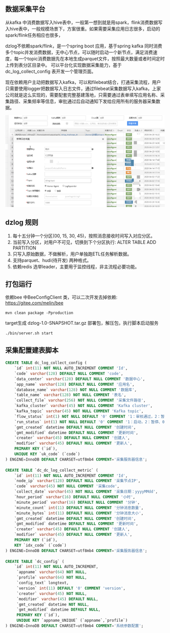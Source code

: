 ## 数据采集平台
从kafka 中消费数据写入hive表中，一般第一想到就是用spark，flink消费数据写入hive表中，一般规模场景下，方案很重。如果需要采集应用日志很多，启动的spark/flink任务相应也很多，

dzlog不依赖spark/flink，是一个spring boot 应用，基于spring kafka 同时消费多个topic并发消费数据，无中心节点，可以随时启动一个新节点，满足消费速度，每一个topic消费数据先在本地生成parquet文件，按照最大数量或者时间定时上传到表分区目录中。
可以平台化实现数据采集能力，基于dc_log_collect_config 表开发一个管理页面。

现在依赖用户主动把数据写入kafka，可以和filebeat结合，打通采集流程，用户只需要使用logger把数据写入日志文件，通过filebeat采集数据写入kafka，上家公司就是这么实现的，需要配套完整基建落地，只需要通过表单填写应用名称、采集路径、采集频率等信息，审批通过后自动通知下发给应用所有的服务器采集数据。

![供参考实例](dev/image.png)

## dzlog 规则
1. 每十五分钟一个分区(00, 15, 30, 45)，按照消息接收时间写入对应分区。
2. 当前写入分区，对用户不可见，切换到下个分区执行: ALTER TABLE ADD PARTITION
3. 只写入原始数据，不做解析，用户单独跑ETL任务解析数据。
4. 支持parquet、hudi(待开发) 两种格式。
5. 依赖redis 选举leader，主要用于监控线程，非主流程必要功能。

## 打包运行

依赖bee 中BeeConfigClient 类，可以二次开发去掉依赖: https://gitee.com/melin/bee

```
mvn clean package -Pproduction
```
target生成 dzlog-1.0-SNAPSHOT.tar.gz 部署包，解压包，执行脚本启动服务

```
./bin/server.sh start
```

## 采集配置建表脚本
```sql
CREATE TABLE dc_log_collect_config (
    `id` int(11) NOT NULL AUTO_INCREMENT COMMENT 'Id',
    `code` varchar(128) DEFAULT NULL COMMENT 'code',
    `data_center` varchar(128) DEFAULT NULL COMMENT '数据中心',
    `app_name` varchar(128) DEFAULT NULL COMMENT '应用名',
    `database_name` varchar(128) NOT NULL COMMENT '数据库',
    `table_name` varchar(128) NOT NULL COMMENT '表名',
    `collect_file` varchar(256) NOT NULL COMMENT '采集文件路径',
    `kafka_cluster` varchar(45) NOT NULL COMMENT 'Kafka cluster',
    `kafka_topic` varchar(45) NOT NULL COMMENT 'Kafka topic',
    `flow_status` int(1) NOT NULL DEFAULT '0' COMMENT '1：审核通过，2：暂停、0: 待审核',
    `run_status` int(1) NOT NULL DEFAULT '0' COMMENT '1：启动，2：暂停、0：停止',
    `gmt_created` datetime DEFAULT NULL COMMENT '创建时间',
    `gmt_modified` datetime DEFAULT NULL COMMENT '更新时间',
    `creater` varchar(45) DEFAULT NULL COMMENT '创建人',
    `modifier` varchar(45) DEFAULT NULL COMMENT '更新人',
    PRIMARY KEY (`id`),
    UNIQUE KEY `uk_code` (`code`)
) ENGINE=InnoDB DEFAULT CHARSET=utf8mb4 COMMENT='采集服务器信息';

CREATE TABLE `dc_dc_log_collect_metric` (
    `id` int(11) NOT NULL AUTO_INCREMENT COMMENT 'Id',
    `node_ip` varchar(128) DEFAULT NULL COMMENT '采集节点IP',
    `code` varchar(45) NOT NULL COMMENT '采集code',
    `collect_date` varchar(45) NOT NULL COMMENT '采集日期：yyyyMMdd',
    `hour_period` varchar(16) DEFAULT NULL COMMENT '小时',
    `minute_period` varchar(16) DEFAULT NULL COMMENT '分钟',
    `minute_count` int(11) DEFAULT NULL COMMENT '分钟消息数量',
    `minute_bytes` int(11) DEFAULT NULL COMMENT '分钟消息大小',
    `gmt_created` datetime DEFAULT NULL COMMENT '创建时间',
    `gmt_modified` datetime DEFAULT NULL COMMENT '更新时间',
    `creater` varchar(45) DEFAULT NULL COMMENT '创建人',
    `modifier` varchar(45) DEFAULT NULL COMMENT '更新人',
    PRIMARY KEY (`id`),
    KEY `idx_code` (`code`)
) ENGINE=InnoDB DEFAULT CHARSET=utf8mb4 COMMENT='采集服务器信息';

CREATE TABLE `dc_config` (
    `id` int(11) NOT NULL AUTO_INCREMENT,
     `appname` varchar(64) NOT NULL,
     `profile` varchar(64) NOT NULL,
     `config_text` longtext,
     `version` int(11) DEFAULT '0' COMMENT 'version',
     `creater` varchar(45) NOT NULL,
     `modifier` varchar(45) DEFAULT NULL,
     `gmt_created` datetime NOT NULL,
     `gmt_modified` datetime DEFAULT NULL,
     PRIMARY KEY (`id`),
     UNIQUE KEY `appname_UNIQUE` (`appname`,`profile`)
) ENGINE=InnoDB DEFAULT CHARSET=utf8mb4 COMMENT='系统参数配置';
```
